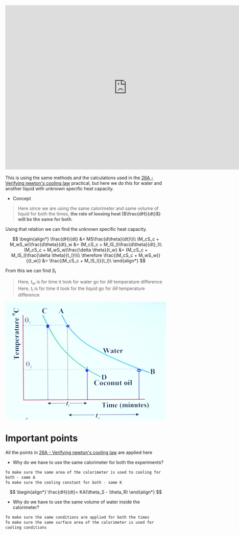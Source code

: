 <iframe width="760" height="515" src="https://www.youtube.com/embed/GQtPa_RJ1oI?si=WG5zbt8CWzHikR2l" title="YouTube video player" frameborder="0" allow="accelerometer; autoplay; clipboard-write; encrypted-media; gyroscope; picture-in-picture; web-share" referrerpolicy="strict-origin-when-cross-origin" allowfullscreen></iframe>

This is using the same methods and the calculations used in the [26A - Verifying newton's cooling law](26A%20-%20Verifying%20newton's%20cooling%20law.md) practical, but here we do this for water and another liquid with unknown specific heat capacity. 


- Concept
> Here since we are using the same calorimeter and same volume of liquid for both the times, **the rate of loosing heat ($\frac{dH}{dt}$) will be the same for both**. 

 Using that relation we can find the unknown specific heat capacity.


$$
\begin{align*}
\frac{dH}{dt} &= MS\frac{d\theta}{dt}\\\\
(M_cS_c + M_wS_w)\frac{d\theta}{dt}_w &= (M_cS_c + M_lS_l)\frac{d\theta}{dt}_l\\  
(M_cS_c + M_wS_w)\frac{\delta \theta}{t_w} &= (M_cS_c + M_lS_l)\frac{\delta \theta}{t_l}\\\\
\therefore \frac{(M_cS_c + M_wS_w)}{{t_w}} &= \frac{(M_cS_c + M_lS_l)}{t_l}\ 
\end{align*}
$$

From this we can find $S_l$

> Here, $t_w$ is for time it took for water go for $\delta \theta$ temperature difference
> Here, $t_l$ is for time it took for the liquid go for $\delta \theta$ temperature difference

![](../../assets/Images/Pasted%20image%2020241001232225.png)

# Important points

All the points in [26A - Verifying newton's cooling law](26A%20-%20Verifying%20newton's%20cooling%20law.md) are applied here 
 
 - Why do we have to use the same calorimeter for both the experiments?
```
To make sure the same area of the calorimeter is used to cooling for both - same A
To make sure the cooling constant for both - same K
```
$$
\begin{align*}
\frac{dH}{dt}= KA(\theta_S - \theta_R)
\end{align*}
$$


- Why do we have to use the same volume of water inside the calorimeter?
```
To make sure the same conditions are applied for both the times
To make sure the same surface area of the calorimeter is used for cooling conditions
```

